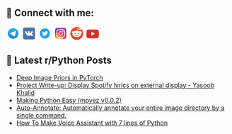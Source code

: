 ## 🔎 Connect with me:
[<img src="https://github.com/bullbesh/bullbesh/blob/main/images/Telegram.png" width="32" height="32" />](https://t.me/bullbesh)
[<img src="https://github.com/bullbesh/bullbesh/blob/main/images/VK.png" width="32" height="32" />](https://vk.com/bullbesh)
[<img src="https://github.com/bullbesh/bullbesh/blob/main/images/Twitter.png" width="32" height="32" />](https://twitter.com/bullbesh1)
[<img src="https://github.com/bullbesh/bullbesh/blob/main/images/Instagram.png" width="32" height="32" />](https://www.instagram.com/bullbesh)
[<img src="https://github.com/bullbesh/bullbesh/blob/main/images/Reddit.png" width="32" height="32" />](https://www.reddit.com/user/bullbesh)
[<img src="https://github.com/bullbesh/bullbesh/blob/main/images/YouTube.png" width="32" height="32" />](https://www.youtube.com/channel/UCtfjRs6uzgq5mfm8S06WTcg)

## 📕 Latest r/Python Posts
<!-- BLOG-POST-LIST:START -->
- [Deep Image Priors in PyTorch](https://www.reddit.com/r/Python/comments/wl9ys0/deep_image_priors_in_pytorch/)
- [Project Write-up: Display Spotify lyrics on external display - Yasoob Khalid](https://www.reddit.com/r/Python/comments/wl8zn8/project_writeup_display_spotify_lyrics_on/)
- [Making Python Easy &lpar;mpyez v0.0.2&rpar;](https://www.reddit.com/r/Python/comments/wl72fb/making_python_easy_mpyez_v002/)
- [Auto-Annotate: Automatically annotate your entire image directory by a single command.](https://www.reddit.com/r/Python/comments/wl67ux/autoannotate_automatically_annotate_your_entire/)
- [How To Make Voice Assistant with 7 lines of Python](https://www.reddit.com/r/Python/comments/wl5hao/how_to_make_voice_assistant_with_7_lines_of_python/)
<!-- BLOG-POST-LIST:END -->
